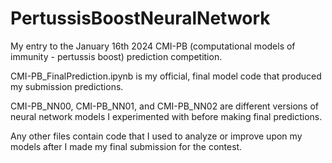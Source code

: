 # PertussisBoostNeuralNetwork
My entry to the January 16th 2024 CMI-PB (computational models of immunity - pertussis boost) prediction competition.

CMI-PB_FinalPrediction.ipynb is my official, final model code that produced my submission predictions.

CMI-PB_NN00, CMI-PB_NN01, and CMI-PB_NN02 are different versions of neural network models I experimented with before making final predictions.

Any other files contain code that I used to analyze or improve upon my models after I made my final submission for the contest.
